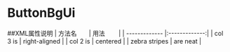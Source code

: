 # ButtonBgUi

##XML属性说明
| 方法名         | 用法        | 
| ------------- |:-------------:| 
| col 3 is      | right-aligned | 
| col 2 is      | centered      | 
| zebra stripes | are neat      | 
